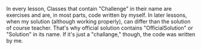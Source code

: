 In every lesson, Classes that contain "Challenge" in their name are exercises and are, in most parts, code written by myself.
In later lessons, when my solution (although working properly), can differ than the solution of course teacher. That's why
official solution contains "OfficialSolution" or "Solution" in its name. If it's just a "challange," though, the code was written by me.
